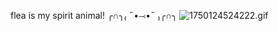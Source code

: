 flea is my spirit animal! ╭∩╮₍ ˶•⤙•˶ ₎╭∩╮
![1750124524222.gif](https://github.com/user-attachments/assets/f8e8b732-9aab-4c71-b347-c7bfb58e2a6f)


